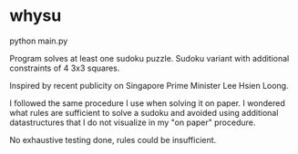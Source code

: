 # whysu
python main.py

Program solves at least one sudoku puzzle.
Sudoku variant with additional constraints of 4  3x3 squares.

Inspired by recent publicity on Singapore Prime Minister Lee Hsien Loong.

I followed the same procedure I use when solving it on paper.
I wondered what rules are sufficient to solve a sudoku and avoided
using additional datastructures that I do not visualize in my "on paper"
procedure.

No exhaustive testing done, rules could be insufficient.

